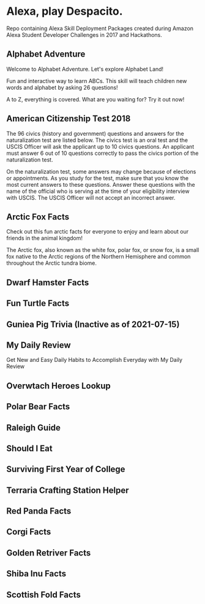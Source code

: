 # Alexa, play Despacito.

Repo containing Alexa Skill Deployment Packages created during Amazon Alexa Student Developer Challenges in 2017 and Hackathons.

## Alphabet Adventure

Welcome to Alphabet Adventure. Let's explore Alphabet Land!

Fun and interactive way to learn ABCs. This skill will teach children new words and alphabet by asking 26 questions!

A to Z, everything is covered. What are you waiting for? Try it out now!

## American Citizenship Test 2018

The 96 civics (history and government) questions and answers for the naturalization test are listed below. The civics test is an oral test and the USCIS Officer will ask the applicant up to 10 civics questions. An applicant must answer 6 out of 10 questions correctly to pass the civics portion of the naturalization test.

On the naturalization test, some answers may change because of elections or appointments. As you study for the test, make sure that you know the most current answers to these questions. Answer these questions with the name of the official who is serving at the time of your eligibility interview with USCIS. The USCIS Officer will not accept an incorrect answer.

## Arctic Fox Facts

Check out this fun arctic facts for everyone to enjoy and learn about our friends in the animal kingdom!

The Arctic fox, also known as the white fox, polar fox, or snow fox, is a small fox native to the Arctic regions of the Northern Hemisphere and common throughout the Arctic tundra biome.

## Dwarf Hamster Facts

## Fun Turtle Facts

## Guniea Pig Trivia (Inactive as of 2021-07-15)

## My Daily Review

Get New and Easy Daily Habits to Accomplish Everyday with My Daily Review

## Overwtach Heroes Lookup

## Polar Bear Facts

## Raleigh Guide

## Should I Eat

## Surviving First Year of College

## Terraria Crafting Station Helper

## Red Panda Facts

## Corgi Facts

## Golden Retriver Facts

## Shiba Inu Facts

## Scottish Fold Facts
